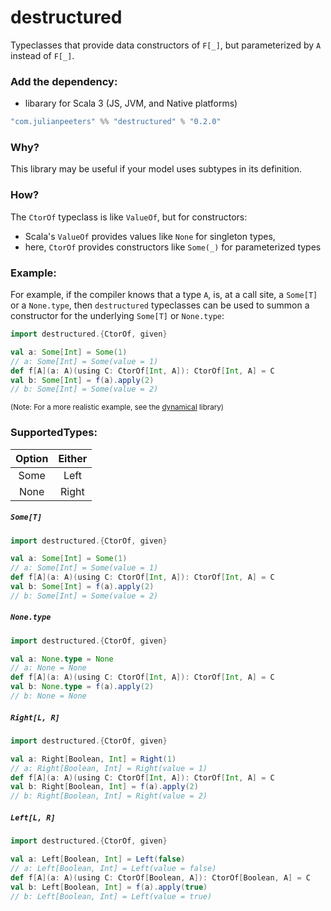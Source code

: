 # destructured

Typeclasses that provide data constructors of `F[_]`, but parameterized by `A`
instead of `F[_]`.

### Add the dependency:
 - libarary for Scala 3 (JS, JVM, and Native platforms)
 
```scala
"com.julianpeeters" %% "destructured" % "0.2.0"
```

### Why?

This library may be useful if your model uses subtypes in its definition.

### How?

The `CtorOf` typeclass is like `ValueOf`, but for constructors:
 - Scala's `ValueOf` provides values like `None` for singleton types,
 - here, `CtorOf` provides constructors like `Some(_)` for parameterized types

### Example:

For example, if the compiler knows that a type `A`, is, at a call site, a
`Some[T]` or a `None.type`, then `destructured` typeclasses can be used to
summon a constructor for the underlying `Some[T]` or `None.type`:

```scala
import destructured.{CtorOf, given}

val a: Some[Int] = Some(1)
// a: Some[Int] = Some(value = 1)
def f[A](a: A)(using C: CtorOf[Int, A]): CtorOf[Int, A] = C
val b: Some[Int] = f(a).apply(2)
// b: Some[Int] = Some(value = 2)
```

<small>(Note: For a more realistic example, see the [dynamical](https://github.com/julianpeeters/dynamical) library)</small>

### SupportedTypes:

| Option | Either   | 
| :---:  |  :---:   | 
| Some   | Left     | 
| None   | Right    | 


##### `Some[T]`

```scala
import destructured.{CtorOf, given}

val a: Some[Int] = Some(1)
// a: Some[Int] = Some(value = 1)
def f[A](a: A)(using C: CtorOf[Int, A]): CtorOf[Int, A] = C
val b: Some[Int] = f(a).apply(2)
// b: Some[Int] = Some(value = 2)
```

##### `None.type`

```scala
import destructured.{CtorOf, given}

val a: None.type = None
// a: None = None
def f[A](a: A)(using C: CtorOf[Int, A]): CtorOf[Int, A] = C
val b: None.type = f(a).apply(2)
// b: None = None
```

##### `Right[L, R]`

```scala
import destructured.{CtorOf, given}

val a: Right[Boolean, Int] = Right(1)
// a: Right[Boolean, Int] = Right(value = 1)
def f[A](a: A)(using C: CtorOf[Int, A]): CtorOf[Int, A] = C
val b: Right[Boolean, Int] = f(a).apply(2)
// b: Right[Boolean, Int] = Right(value = 2)
```

##### `Left[L, R]`

```scala
import destructured.{CtorOf, given}

val a: Left[Boolean, Int] = Left(false)
// a: Left[Boolean, Int] = Left(value = false)
def f[A](a: A)(using C: CtorOf[Boolean, A]): CtorOf[Boolean, A] = C
val b: Left[Boolean, Int] = f(a).apply(true)
// b: Left[Boolean, Int] = Left(value = true)
```